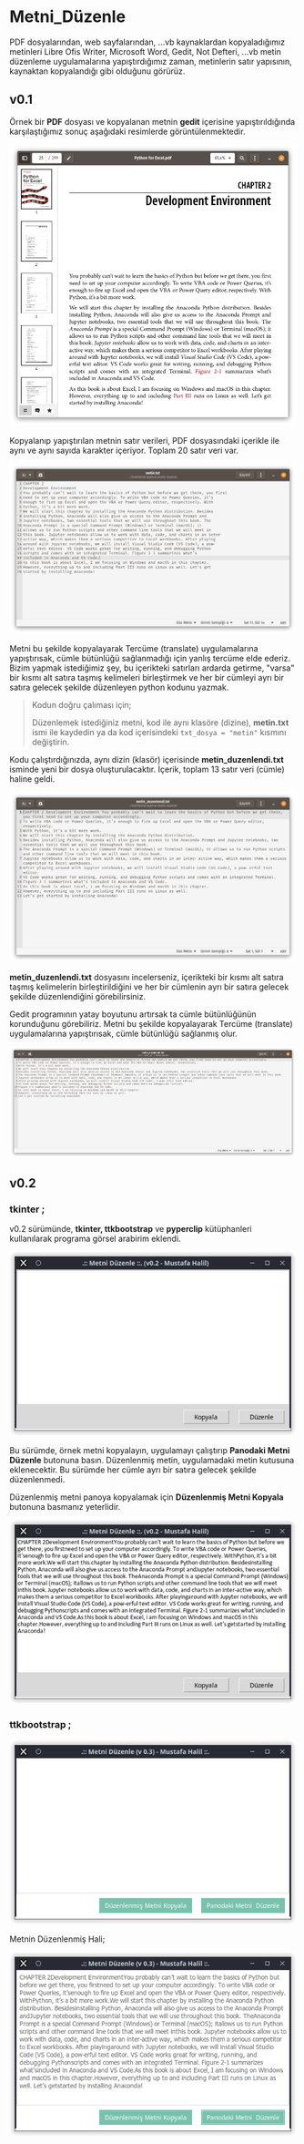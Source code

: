 # Metni_Düzenle

PDF dosyalarından, web sayfalarından, ...vb kaynaklardan kopyaladığımız metinleri Libre Ofis Writer, Microsoft Word, Gedit, Not Defteri, ...vb metin düzenleme  uygulamalarına yapıştırdığımız zaman, metinlerin satır yapısının, kaynaktan kopyalandığı gibi olduğunu görürüz. 

## v0.1
Örnek bir **PDF** dosyası ve kopyalanan metnin **gedit** içerisine yapıştırıldığında karşılaştığımız sonuç aşağıdaki resimlerde görüntülenmektedir.

![pdf](img/01.png)

Kopyalanıp yapıştırılan metnin satır verileri, PDF dosyasındaki içerikle ile aynı ve aynı sayıda karakter içeriyor.   Toplam 20 satır veri var.

![gedit1](img/02.png)

Metni bu şekilde kopyalayarak Tercüme (translate) uygulamalarına yapıştırısak, cümle bütünlüğü sağlanmadığı için yanlış tercüme elde ederiz. Bizim yapmak istediğimiz şey, bu içerikteki satırları ardarda getirme, "varsa" bir kısmı alt satıra taşmış kelimeleri birleştirmek ve her bir cümleyi ayrı bir satıra gelecek şekilde düzenleyen python kodunu yazmak.

> Kodun doğru çalıması için;
> 
> Düzenlemek istediğiniz metni, kod ile aynı klasöre (dizine), **metin.txt** ismi ile kaydedin ya da kod içerisindeki `txt_dosya = "metin"` kısmını değiştirin.

Kodu çalıştırdığınızda, aynı dizin (klasör) içerisinde **metin_duzenlendi.txt** isminde yeni bir dosya oluşturulacaktır. İçerik, toplam 13 satır veri (cümle) haline geldi.

![gedit2](img/03.png)

**metin_duzenlendi.txt** dosyasını incelerseniz, içerikteki bir kısmı alt satıra taşmış kelimelerin birleştirildiğini ve her bir cümlenin ayrı bir satıra gelecek şekilde düzenlendiğini görebilirsiniz.

Gedit programının yatay boyutunu artırsak ta cümle bütünlüğünün korunduğunu görebiliriz. Metni bu şekilde kopyalayarak Tercüme (translate) uygulamalarına yapıştırısak, cümle bütünlüğü sağlanmış olur.

![gedit4](img/04.png)

## v0.2
### tkinter ;
v0.2 sürümünde, **tkinter, ttkbootstrap** ve **pyperclip** kütüphanleri kullanılarak programa görsel arabirim eklendi.

![ktinter1](img/05.png)

Bu sürümde, örnek metni kopyalayın, uygulamayı çalıştırıp **Panodaki Metni Düzenle** butonuna basın. Düzenlenmiş metin, uygulamadaki metin kutusuna eklenecektir. Bu sürümde her cümle ayrı bir satıra gelecek şekilde düzenlenmedi.

Düzenlenmiş metni panoya kopyalamak için **Düzenlenmiş Metni Kopyala** butonuna basmanız yeterlidir.

![tkinter2](img/06.png)

### ttkbootstrap ;
![ttkbootstrap1](img/07.png)

Metnin Düzenlenmiş Hali;

![ttkbootstrap2](img/08.png)
